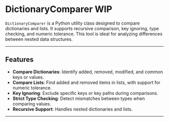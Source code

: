 # DictionaryComparer **WIP**

`DictionaryComparer` is a Python utility class designed to compare dictionaries and lists. It supports recursive comparison, key ignoring, type checking, and numeric tolerance. This tool is ideal for analyzing differences between nested data structures.

---

## Features

- **Compare Dictionaries**: Identify added, removed, modified, and common keys or values.
- **Compare Lists**: Find added and removed items in lists, with support for numeric tolerance.
- **Key Ignoring**: Exclude specific keys or key paths during comparisons.
- **Strict Type Checking**: Detect mismatches between types when comparing values.
- **Recursive Support**: Handles nested dictionaries and lists.

---
